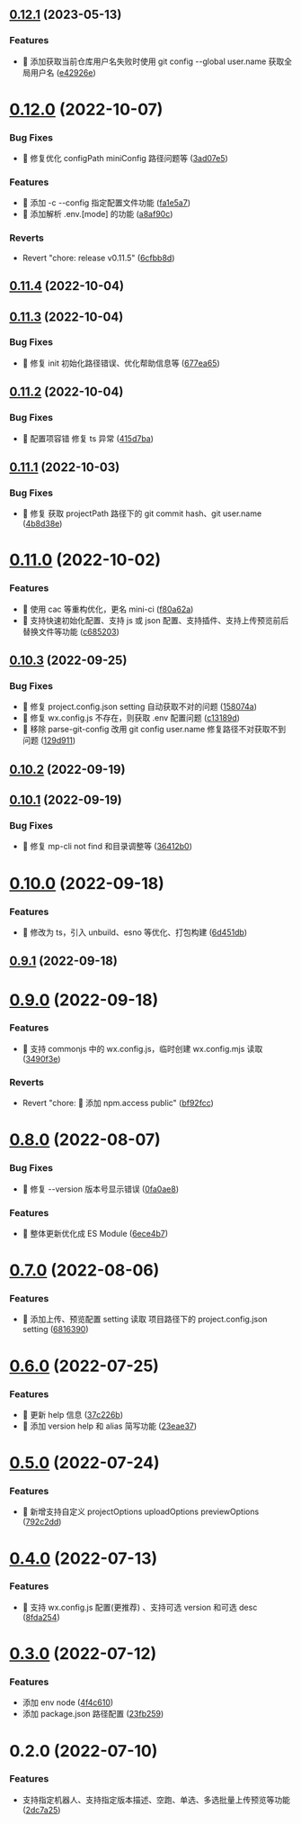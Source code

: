 

## [0.12.1](https://github.com/lxchuan12/mini-ci/compare/0.12.0...0.12.1) (2023-05-13)


### Features

* 🎸 添加获取当前仓库用户名失败时使用 git config --global user.name 获取全局用户名 ([e42926e](https://github.com/lxchuan12/mini-ci/commit/e42926ea69c40184e44d1aaf9ede333e15068e68))

# [0.12.0](https://github.com/lxchuan12/mini-ci/compare/0.11.4...0.12.0) (2022-10-07)


### Bug Fixes

* 🐛 修复优化 configPath miniConfig 路径问题等 ([3ad07e5](https://github.com/lxchuan12/mini-ci/commit/3ad07e5c3664f138214e50d6f029abcd71367ec2))


### Features

* 🎸 添加 -c --config 指定配置文件功能 ([fa1e5a7](https://github.com/lxchuan12/mini-ci/commit/fa1e5a7aa05eef1251f0af1cc68a2a46fcd97cf3))
* 🎸 添加解析 .env.[mode] 的功能 ([a8af90c](https://github.com/lxchuan12/mini-ci/commit/a8af90c674d4f4a09182aeddd1884f42b602af2b))


### Reverts

* Revert "chore: release v0.11.5" ([6cfbb8d](https://github.com/lxchuan12/mini-ci/commit/6cfbb8d0f42119288ee2669d8672b5f509ec69af))

## [0.11.4](https://github.com/lxchuan12/mini-ci/compare/0.11.3...0.11.4) (2022-10-04)

## [0.11.3](https://github.com/lxchuan12/mini-ci/compare/0.11.2...0.11.3) (2022-10-04)


### Bug Fixes

* 🐛 修复 init 初始化路径错误、优化帮助信息等 ([677ea65](https://github.com/lxchuan12/mini-ci/commit/677ea65ec6128d457b67ac2d4c015faa632180eb))

## [0.11.2](https://github.com/lxchuan12/mini-ci/compare/0.11.1...0.11.2) (2022-10-04)


### Bug Fixes

* 🐛 配置项容错 修复 ts 异常 ([415d7ba](https://github.com/lxchuan12/mini-ci/commit/415d7bada60c145f31e83b0d4be9c63ac5589177))

## [0.11.1](https://github.com/lxchuan12/mini-ci/compare/0.11.0...0.11.1) (2022-10-03)


### Bug Fixes

* 🐛 修复 获取 projectPath 路径下的 git commit hash、git user.name ([4b8d38e](https://github.com/lxchuan12/mini-ci/commit/4b8d38e8b812886e8b9d0531a701c389fa0dfa5f))

# [0.11.0](https://github.com/lxchuan12/mini-ci/compare/0.10.3...0.11.0) (2022-10-02)


### Features

* 🎸 使用 cac 等重构优化，更名 mini-ci ([f80a62a](https://github.com/lxchuan12/mini-ci/commit/f80a62a4b329f94f494aa68168e5db91af05f6e2))
* 🎸 支持快速初始化配置、支持 js 或 json 配置、支持插件、支持上传预览前后替换文件等功能 ([c685203](https://github.com/lxchuan12/mini-ci/commit/c685203dca4fa1fac0181edf5020c9dee6ef4136))

## [0.10.3](https://github.com/lxchuan12/mp-cli/compare/0.10.2...0.10.3) (2022-09-25)


### Bug Fixes

* 🐛 修复 project.config.json setting 自动获取不对的问题 ([158074a](https://github.com/lxchuan12/mp-cli/commit/158074a131facd4dc6662851accb6ad1303046d3))
* 🐛 修复 wx.config.js 不存在，则获取 .env 配置问题 ([c13189d](https://github.com/lxchuan12/mp-cli/commit/c13189dca9d809d5cfc11a82b3b64e5997419923))
* 🐛 移除 parse-git-config 改用 git config user.name 修复路径不对获取不到问题 ([129d911](https://github.com/lxchuan12/mp-cli/commit/129d911945b2bd9f24d1c08af4fee7d1b02b0b72))

## [0.10.2](https://github.com/lxchuan12/mp-cli/compare/0.10.1...0.10.2) (2022-09-19)

## [0.10.1](https://github.com/lxchuan12/mp-cli/compare/0.10.0...0.10.1) (2022-09-19)


### Bug Fixes

* 🐛 修复 mp-cli not find 和目录调整等 ([36412b0](https://github.com/lxchuan12/mp-cli/commit/36412b0ca06d80bdc2be21d2463e2980fed9baa1))

# [0.10.0](https://github.com/lxchuan12/mp-cli/compare/0.9.1...0.10.0) (2022-09-18)


### Features

* 🎸 修改为 ts，引入 unbuild、esno 等优化、打包构建 ([6d451db](https://github.com/lxchuan12/mp-cli/commit/6d451dbcdae603f4fe819e854285f7734b7d32d5))

## [0.9.1](https://github.com/lxchuan12/mp-cli/compare/0.9.0...0.9.1) (2022-09-18)

# [0.9.0](https://github.com/lxchuan12/mp-cli/compare/0.8.0...0.9.0) (2022-09-18)


### Features

* 🎸 支持 commonjs 中的 wx.config.js，临时创建 wx.config.mjs 读取 ([3490f3e](https://github.com/lxchuan12/mp-cli/commit/3490f3e432d686a1fdaebbce56be21be5405d546))


### Reverts

* Revert "chore: 🤖 添加 npm.access public" ([bf92fcc](https://github.com/lxchuan12/mp-cli/commit/bf92fcc0a65e6ba9434f26b986edb951b8139cce))

# [0.8.0](https://github.com/lxchuan12/mp-cli/compare/0.7.0...0.8.0) (2022-08-07)


### Bug Fixes

* 🐛 修复 --version 版本号显示错误 ([0fa0ae8](https://github.com/lxchuan12/mp-cli/commit/0fa0ae8ec75b35f9a962f7909e1f24552fdd0494))


### Features

* 🎸 整体更新优化成 ES Module ([6ece4b7](https://github.com/lxchuan12/mp-cli/commit/6ece4b710eef6bee59a53fbc735d63342b74879c))

# [0.7.0](https://github.com/lxchuan12/mp-cli/compare/0.6.0...0.7.0) (2022-08-06)


### Features

* 🎸 添加上传、预览配置 setting 读取 项目路径下的 project.config.json setting ([6816390](https://github.com/lxchuan12/mp-cli/commit/6816390be34805595e9957796d03b67a7ec9be6f))

# [0.6.0](https://github.com/lxchuan12/mp-cli/compare/0.5.0...0.6.0) (2022-07-25)


### Features

* 🎸 更新 help 信息 ([37c226b](https://github.com/lxchuan12/mp-cli/commit/37c226b467bb06110b67baa87d0a0bcbe3ae319d))
* 🎸 添加 version help 和 alias 简写功能 ([23eae37](https://github.com/lxchuan12/mp-cli/commit/23eae37b8d6dab473222699a0c11049c22570b09))

# [0.5.0](https://github.com/lxchuan12/mp-cli/compare/0.4.0...0.5.0) (2022-07-24)


### Features

* 🎸 新增支持自定义 projectOptions uploadOptions previewOptions ([792c2dd](https://github.com/lxchuan12/mp-cli/commit/792c2ddcf336b361694b12a02d964025ee4c545a))

# [0.4.0](https://github.com/lxchuan12/mp-cli/compare/0.3.0...0.4.0) (2022-07-13)


### Features

* 🎸 支持 wx.config.js 配置(更推荐) 、支持可选 version 和可选 desc ([8fda254](https://github.com/lxchuan12/mp-cli/commit/8fda254d38c50979d3222d3a82ed292dedbe9b98))

# [0.3.0](https://github.com/lxchuan12/mp-cli/compare/0.2.0...0.3.0) (2022-07-12)


### Features

* 添加 env node ([4f4c610](https://github.com/lxchuan12/mp-cli/commit/4f4c610156f15e612dff31c8f7efe77380bda2e8))
* 添加 package.json 路径配置 ([23fb259](https://github.com/lxchuan12/mp-cli/commit/23fb259ab6566faccea22fd587b8db1bf59536cd))

# 0.2.0 (2022-07-10)


### Features

* 支持指定机器人、支持指定版本描述、空跑、单选、多选批量上传预览等功能 ([2dc7a25](https://github.com/lxchuan12/mp-cli/commit/2dc7a25b9b56f12baa6a88d3611b6ed185333e59))
